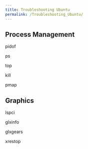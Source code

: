 ```yaml
---
title: Troubleshooting Ubuntu
permalink: /Troubleshooting_Ubuntu/
---
```


Process Management
------------------

pidof

ps

top

kill

pmap

Graphics
--------

lspci

glxinfo

glxgears

xrestop